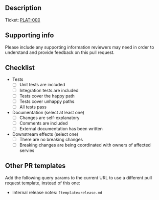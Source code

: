 ## Description

Ticket: [PLAT-000](https://myos.atlassian.net/browse/PLAT-000)

## Supporting info

Please include any supporting information reviewers may need in order to understand and provide feedback on this pull request.

## Checklist

- Tests
  - [ ] Unit tests are included
  - [ ] Integration tests  are included
  - [ ] Tests cover the happy path
  - [ ] Tests cover unhappy paths
  - [ ] All tests pass
- Documentation (select at least one)
  - [ ] Changes are self-explanatory
  - [ ] Comments are included
  - [ ] External documentation has been written
- Downstream effects (select one)
  - [ ] There are no breaking changes
  - [ ] Breaking changes are being coordinated with owners of affected servies

## Other PR templates

Add the following query params to the current URL to use a different pull request template, instead of this one:

- Internal release notes: `?template=release.md`